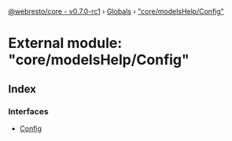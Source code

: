 [@webresto/core - v0.7.0-rc1](../README.md) › [Globals](../globals.md) › ["core/modelsHelp/Config"](_core_modelshelp_config_.md)

# External module: "core/modelsHelp/Config"

## Index

### Interfaces

* [Config](../interfaces/_core_modelshelp_config_.config.md)
